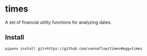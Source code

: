# times

A set of financial utility functions for analyzing dates.

## Install

```
pipenv install git+https://github.com/vannaflow/times#egg=times
```
